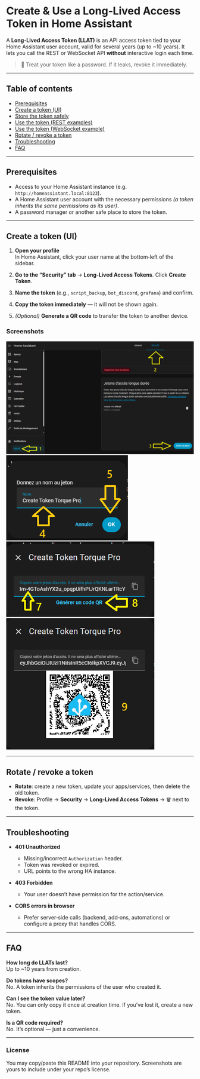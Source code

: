 # Create & Use a Long‑Lived Access Token in Home Assistant

A **Long‑Lived Access Token (LLAT)** is an API access token tied to your Home Assistant user account, valid for several years (up to ~10 years). It lets you call the REST or WebSocket API **without** interactive login each time.

> 🔐 Treat your token like a password. If it leaks, revoke it immediately.

---

## Table of contents
- [Prerequisites](#prerequisites)
- [Create a token (UI)](#create-a-token-ui)
- [Store the token safely](#store-the-token-safely)
- [Use the token (REST examples)](#use-the-token-rest-examples)
- [Use the token (WebSocket example)](#use-the-token-websocket-example)
- [Rotate / revoke a token](#rotate--revoke-a-token)
- [Troubleshooting](#troubleshooting)
- [FAQ](#faq)

---

## Prerequisites

- Access to your Home Assistant instance (e.g. `http://homeassistant.local:8123`).
- A Home Assistant user account with the necessary permissions *(a token inherits the same permissions as its user)*.
- A password manager or another safe place to store the token.

---

## Create a token (UI)

1. **Open your profile**  
   In Home Assistant, click your user name at the bottom‑left of the sidebar.

2. **Go to the “Security” tab** → **Long‑Lived Access Tokens**. Click **Create Token**.

3. **Name the token** (e.g., `script_backup`, `bot_discord`, `grafana`) and confirm.

4. **Copy the token immediately** — it will not be shown again.

5. *(Optional)* **Generate a QR code** to transfer the token to another device.


### Screenshots

![Create Token / Security tab](https://raw.githubusercontent.com/Marlboro62/Torque-Lite-Pro/main/docs/images/Token/Create%20Token.png)
![Name the token](https://raw.githubusercontent.com/Marlboro62/Torque-Lite-Pro/main/docs/images/Token/Name%20Token.png)
![Copy the token](https://raw.githubusercontent.com/Marlboro62/Torque-Lite-Pro/main/docs/images/Token/Key%20Token.png)
![Optional QR code](https://raw.githubusercontent.com/Marlboro62/Torque-Lite-Pro/main/docs/images/Token/QRCode%20Key%20Token.png)

---

## Rotate / revoke a token

- **Rotate**: create a new token, update your apps/services, then delete the old token.
- **Revoke**: Profile → **Security** → **Long‑Lived Access Tokens** → 🗑️ next to the token.

---

## Troubleshooting

- **401 Unauthorized**
  - Missing/incorrect `Authorization` header.
  - Token was revoked or expired.
  - URL points to the wrong HA instance.

- **403 Forbidden**
  - Your user doesn’t have permission for the action/service.

- **CORS errors in browser**
  - Prefer server‑side calls (backend, add‑ons, automations) or configure a proxy that handles CORS.

---

## FAQ

**How long do LLATs last?**  
Up to ~10 years from creation.

**Do tokens have scopes?**  
No. A token inherits the permissions of the user who created it.

**Can I see the token value later?**  
No. You can only copy it once at creation time. If you’ve lost it, create a new token.

**Is a QR code required?**  
No. It’s optional — just a convenience.

---

### License

You may copy/paste this README into your repository. Screenshots are yours to include under your repo’s license.
